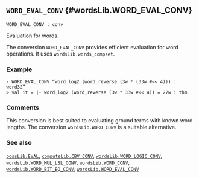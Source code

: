 ## `WORD_EVAL_CONV` {#wordsLib.WORD_EVAL_CONV}


```
WORD_EVAL_CONV : conv
```



Evaluation for words.


The conversion `WORD_EVAL_CONV` provides efficient evaluation for word
operations.  It uses `wordsLib.words_compset`.

### Example

    
    - WORD_EVAL_CONV “word_log2 (word_reverse (3w * (33w #<< 4))) : word32”
    > val it = |- word_log2 (word_reverse (3w * 33w #<< 4)) = 27w : thm
    

### Comments

This conversion is best suited to evaluating ground terms with known word
lengths.  The conversion `wordsLib.WORD_CONV` is a suitable alternative.

### See also

[`bossLib.EVAL`](#bossLib.EVAL), [`computeLib.CBV_CONV`](#computeLib.CBV_CONV), [`wordsLib.WORD_LOGIC_CONV`](#wordsLib.WORD_LOGIC_CONV), [`wordsLib.WORD_MUL_LSL_CONV`](#wordsLib.WORD_MUL_LSL_CONV), [`wordsLib.WORD_CONV`](#wordsLib.WORD_CONV), [`wordsLib.WORD_BIT_EQ_CONV`](#wordsLib.WORD_BIT_EQ_CONV), [`wordsLib.WORD_EVAL_CONV`](#wordsLib.WORD_EVAL_CONV)


